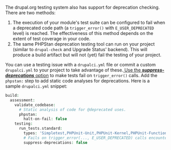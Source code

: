 The drupal.org testing system also has support for deprecation checking. There are two methods:

1. The execution of your module's test suite can be configured to fail when a deprecated code path (a `trigger_error()` with `E_USER_DEPRECATED` level) is reached. The effectiveness of this method depends on the extent of test coverage in your code.
2. The same PHPStan deprecation testing tool can run on your project (similar to `drupal-check` and Upgrade Status' backend). This will produce a build artifact but will not (yet) fail the testing of your project.

You can use a testing issue with a `drupalci.yml` file or commit a custom `drupalci.yml` to your project to take advantage of these.[ Use the _**suppress-deprecations**_ option](https://www.drupal.org/drupalorg/docs/drupal-ci/customizing-drupalci-testing-for-projects#testing) to make tests fail on `trigger_error()` calls. Add the `phpstan:` step to add static code analyses for deprecations. Here is a sample `drupalci.yml` snippet:

```php
build:
  assessment:
    validate_codebase:
      # Static analysis of code for @deprecated uses.
      phpstan:
        halt-on-fail: false
    testing:
      run_tests.standard:
        types: 'Simpletest,PHPUnit-Unit,PHPUnit-Kernel,PHPUnit-Functional'
        # Fails on trigger_error(..., E_USER_DEPRECATED) calls encountered.
        suppress-deprecations: false

```